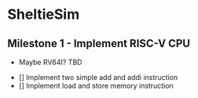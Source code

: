 # SheltieSim

## Milestone 1 - Implement RISC-V CPU
+ Maybe RV64I? TBD
- [] Implement two simple add and addi instruction
- [] Implement load and store memory instruction
